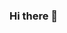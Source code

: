 ### Hi there 👋

<!--
**Kinda-Stormy/kinda-stormy** is a ✨ _special_ ✨ repository because its `README.md` (this file) appears on your GitHub profile.

Here are some ideas to get you started:

- 🔭 I’m currently working on mcdiamondfire.net and my website
- 🌱 I’m currently learning java/kotlin and python
- 👯 I’m looking to collaborate on nothing right now
- 🤔 I’m looking for help with kotlin and python
- 💬 Ask me about Linux or Minecraft servers
- 📫 How to reach me: Github
- 😄 Pronouns: He/They
